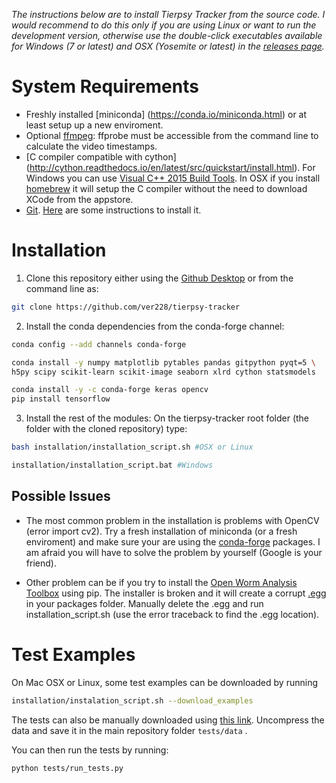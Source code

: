 *The instructions below are to install Tierpsy Tracker from the source code. I would recommend to do this only if you are using Linux or want to run the development version, otherwise use the double-click executables available for Windows (7 or latest) and OSX (Yosemite or latest) in the [releases page](https://github.com/ver228/tierpsy-tracker/releases).*

# System Requirements 
- Freshly installed [miniconda] (https://conda.io/miniconda.html) or at least setup up a new enviroment.
- Optional [ffmpeg](https://ffmpeg.org/download.html): ffprobe must be accessible from the command line to calculate the video timestamps.
- [C compiler compatible with cython] (http://cython.readthedocs.io/en/latest/src/quickstart/install.html). For Windows you can use [Visual C++ 2015 Build Tools](http://landinghub.visualstudio.com/visual-cpp-build-tools). In OSX if you install [homebrew](https://brew.sh/) it will setup the C compiler without the need to download XCode from the appstore. 
- [Git](https://git-scm.com/). [Here](https://gist.github.com/derhuerst/1b15ff4652a867391f03) are some instructions to install it.

# Installation

1. Clone this repository either using the [Github Desktop](https://desktop.github.com/) or from the command line as:
```bash
git clone https://github.com/ver228/tierpsy-tracker
```
 
2. Install the conda dependencies from the conda-forge channel:
```bash
conda config --add channels conda-forge 

conda install -y numpy matplotlib pytables pandas gitpython pyqt=5 \
h5py scipy scikit-learn scikit-image seaborn xlrd cython statsmodels

conda install -y -c conda-forge keras opencv
pip install tensorflow 
```

3. Install the rest of the modules:
On the tierpsy-tracker root folder (the folder with the cloned repository) type:
```bash
bash installation/installation_script.sh #OSX or Linux

installation/installation_script.bat #Windows
```

## Possible Issues
- The most common problem in the installation is problems with OpenCV (error import cv2). Try a fresh installation of miniconda (or a fresh enviroment) and make sure your are using the [conda-forge](https://conda-forge.org/) packages. I am afraid you will have to solve the problem by yourself (Google is your friend).

- Other problem can be if you try to install the [Open Worm Analysis Toolbox](https://github.com/openworm/open-worm-analysis-toolbox) using pip. The installer is broken and it will create a corrupt [.egg](https://stackoverflow.com/questions/2051192/what-is-a-python-egg) in your packages folder. Manually delete the .egg and run installation_script.sh (use the error traceback to find the .egg location).


# Test Examples
On Mac OSX or Linux, some test examples can be downloaded by running 

```bash
installation/instalation_script.sh --download_examples
```

The tests can also be manually downloaded using [this link](https://imperiallondon-my.sharepoint.com/personal/ajaver_ic_ac_uk/_layouts/15/guestaccess.aspx?guestaccesstoken=ldZ18fLY%2bzlu7XuO9mbKVdyiKoH4naiesqiLXWU4vGQ%3d&docid=0cec4e52f4ccf4d5b8bb3a737020fc12f&rev=1). Uncompress the data and save it in the main repository folder `tests/data` .

You can then run the tests by running: 

```bash
python tests/run_tests.py
```

